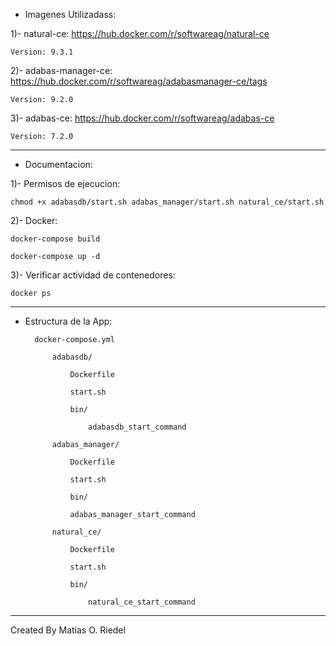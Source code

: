 - Imagenes Utilizadass:

1)- natural-ce: https://hub.docker.com/r/softwareag/natural-ce

    Version: 9.3.1

2)- adabas-manager-ce: https://hub.docker.com/r/softwareag/adabasmanager-ce/tags

    Version: 9.2.0

3)- adabas-ce: https://hub.docker.com/r/softwareag/adabas-ce

    Version: 7.2.0


--------


- Documentacion:

1)- Permisos de ejecucion: 

    chmod +x adabasdb/start.sh adabas_manager/start.sh natural_ce/start.sh

2)- Docker:

    docker-compose build

    docker-compose up -d

3)- Verificar actividad de contenedores:

    docker ps


--------

- Estructura de la App:


        docker-compose.yml

            adabasdb/

                Dockerfile

                start.sh

                bin/

                    adabasdb_start_command

            adabas_manager/

                Dockerfile

                start.sh

                bin/

                adabas_manager_start_command 

            natural_ce/

                Dockerfile

                start.sh

                bin/

                    natural_ce_start_command 



--------


Created By Matias O. Riedel